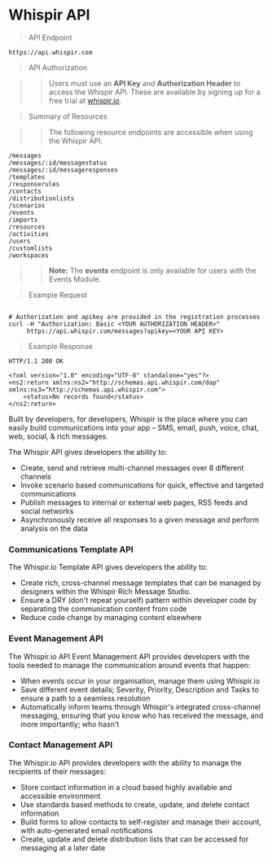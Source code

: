 # Whispir API

> API Endpoint

```
https://api.whispir.com
```

> API Authorization

> > Users must use an **API Key** and **Authorization Header** to access the Whispir API. These are available by signing up for a free trial at [whispir.io](https://whispir.io).


> Summary of Resources

> > The following resource endpoints are accessible when using the Whispir API. 

```
/messages
/messages/:id/messagestatus
/messages/:id/messageresponses
/templates
/responserules
/contacts
/distributionlists
/scenarios
/events
/imports
/resources
/activities
/users
/customlists
/workspaces
```
> > **Note:** The **events** endpoint is only available for users with the Events Module.

> Example Request

```shell

# Authorization and apikey are provided in the registration processes
curl -H "Authorization: Basic <YOUR AUTHORIZATION HEADER>" 
     https://api.whispir.com/messages?apikey=<YOUR API KEY>
```

> Example Response


```text
HTTP/1.1 200 OK
```

```shell
<?xml version="1.0" encoding="UTF-8" standalone="yes"?>
<ns2:return xmlns:ns2="http://schemas.api.whispir.com/dap" xmlns:ns3="http://schemas.api.whispir.com">
    <status>No records found</status>
</ns2:return>
```

Built by developers, for developers, Whispir is the place where you can easily build communications into your app – SMS, email, push, voice, chat, web, social, & rich messages.

The Whispir API gives developers the ability to:

* Create, send and retrieve multi-channel messages over 8 different channels
* Invoke scenario based communications for quick, effective and targeted communications
* Publish messages to internal or external web pages, RSS feeds and social networks
* Asynchronously receive all responses to a given message and perform analysis on the data

### Communications Template API

The Whispir.io Template API gives developers the ability to:

* Create rich, cross-channel message templates that can be managed by designers within the Whispir Rich Message Studio.
* Ensure a DRY (don't repeat yourself) pattern within developer code by separating the communication content from code 
* Reduce code change by managing content elsewhere

### Event Management API

The Whispir.io API Event Management API provides developers with the tools needed to manage the communication around events that happen:

* When events occur in your organisation, manage them using Whispir.io
* Save different event details; Severity, Priority, Description and Tasks to ensure a path to a seamless resolution
* Automatically inform teams through Whispir's integrated cross-channel messaging, ensuring that you know who has received the message, and more importantly; who hasn't

### Contact Management API

The Whispir.io API provides developers with the ability to manage the recipients of their messages:

* Store contact information in a cloud based highly available and accessible environment
* Use standards based methods to create, update, and delete contact information
* Build forms to allow contacts to self-register and manage their account, with auto-generated email notifications
* Create, update and delete distribution lists that can be accessed for messaging at a later date

